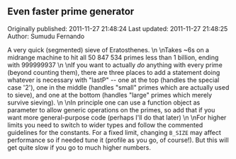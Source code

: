 ## Even faster prime generator 
Originally published: 2011-11-27 21:48:24 
Last updated: 2011-11-27 21:48:25 
Author: Sumudu Fernando 
 
A very quick (segmented) sieve of Eratosthenes.\n\nTakes ~6s on a midrange machine to hit all 50 847 534 primes less than 1 billion, ending with 999999937\n\nIf you want to actually *do* anything with every prime (beyond counting them), there are three places to add a statement doing whatever is necessary with "lastP" -- one at the top (handles the special case '2'), one in the middle (handles "small" primes which are actually used to sieve), and one at the bottom (handles "large" primes which merely survive sieving).\n\nIn principle one can use a function object as parameter to allow generic operations on the primes, so add that if you want more general-purpose code (perhaps I'll do that later)\n\nFor higher limits you need to switch to wider types and follow the commented guidelines for the constants.  For a fixed limit, changing `B_SIZE` may affect performance so if needed tune it (profile as you go, of course!).  But this will get quite slow if you go to much higher numbers.